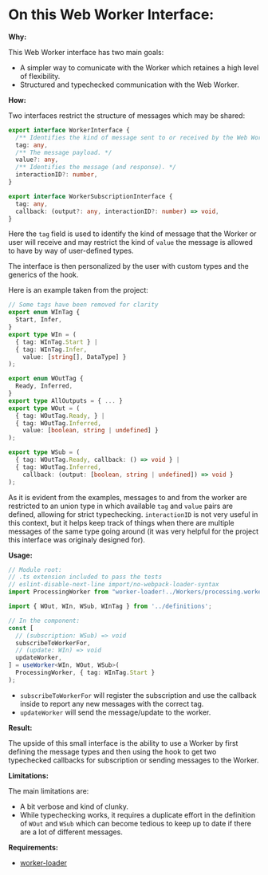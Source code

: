 # On this Web Worker Interface:

**Why:**

This Web Worker interface has two main goals:
- A simpler way to comunicate with the Worker which retaines a high level of flexibility.
- Structured and typechecked communication with the Web Worker.

**How:**

Two interfaces restrict the structure of messages which may be shared:

```Typescript
export interface WorkerInterface {
  /** Identifies the kind of message sent to or received by the Web Worker */
  tag: any,
  /** The message payload. */
  value?: any,
  /** Identifies the message (and response). */
  interactionID?: number,
}

export interface WorkerSubscriptionInterface {
  tag: any,
  callback: (output?: any, interactionID?: number) => void,
}
```

Here the `tag` field is used to identify the kind of message that the Worker or user will receive and may restrict the kind of `value` the message is allowed to have by way of user-defined types.

The interface is then personalized by the user with custom types and the generics of the hook.

Here is an example taken from the project:

```Typescript
// Some tags have been removed for clarity
export enum WInTag {
  Start, Infer,
}
export type WIn = (
  { tag: WInTag.Start } |
  { tag: WInTag.Infer, 
    value: [string[], DataType] }
);

export enum WOutTag {
  Ready, Inferred,
}
export type AllOutputs = { ... }
export type WOut = (
  { tag: WOutTag.Ready, } |
  { tag: WOutTag.Inferred,
    value: [boolean, string | undefined] }
);

export type WSub = (
  { tag: WOutTag.Ready, callback: () => void } | 
  { tag: WOutTag.Inferred,
    callback: (output: [boolean, string | undefined]) => void }
);
```

As it is evident from the examples, messages to and from the worker are restricted to an union type in which available `tag` and `value` pairs are defined, allowing for strict typechecking. `interactionID` is not very useful in this context, but it helps keep track of things when there are multiple messages of the same type going around (it was very helpful for the project this interface was originaly designed for).

**Usage:**
```Typescript
// Module root:
// .ts extension included to pass the tests
// eslint-disable-next-line import/no-webpack-loader-syntax
import ProcessingWorker from "worker-loader!../Workers/processing.worker.ts"

import { WOut, WIn, WSub, WInTag } from '../definitions';

// In the component:
const [
  // (subscription: WSub) => void
  subscribeToWorkerFor,
  // (update: WIn) => void
  updateWorker,
] = useWorker<WIn, WOut, WSub>(
  ProcessingWorker, { tag: WInTag.Start }
);
```

- `subscribeToWorkerFor` will register the subscription and use the callback inside to report any new messages with the correct tag.
- `updateWorker` will send the message/update to the worker.

**Result:**

The upside of this small interface is the ability to use a Worker by first defining the message types and then using the hook to get two typechecked callbacks for subscription or sending messages to the Worker.

**Limitations:**

The main limitations are:
- A bit verbose and kind of clunky.
- While typechecking works, it requires a duplicate effort in the definition of `WOut` and `WSub` which can become tedious to keep up to date if there are a lot of different messages.

**Requirements:**
- [worker-loader](https://github.com/webpack-contrib/worker-loader)